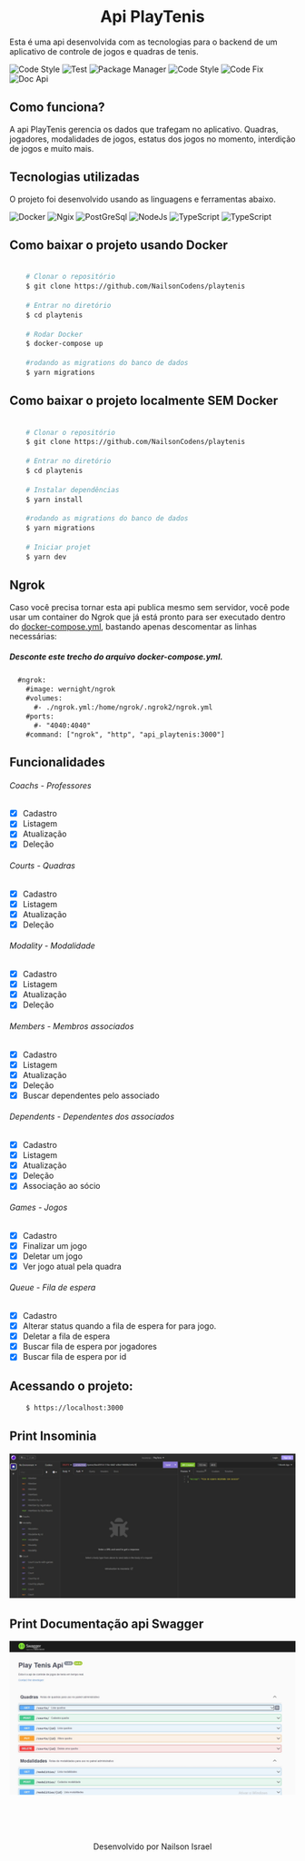 

<h1 align="center">
   Api PlayTenis
</h1>

Esta é uma api desenvolvida com as tecnologias para o backend de um aplicativo de controle de jogos e quadras de tenis.

![Code Style](https://img.shields.io/static/v1?style=flat-square&logo=codecov&logoColor=&label=Codecov&message=65%&color=d3d62a) ![Test](https://img.shields.io/static/v1?style=flat-square&logo=vitest&logoColor=white&label=Tested%20Vitest&message=29.4.1&color=6E9610) ![Package Manager](https://img.shields.io/static/v1?style=flat-square&logo=yarn&logoColor=white&label=Yarn&message=1.22.19&color=2A87B1) ![Code Style](https://img.shields.io/static/v1?style=flat-square&logo=prettier&logoColor=white&label=Code%20Style%20Prettier&message=2.7.1&color=EAB13B) ![Code Fix](https://img.shields.io/static/v1?style=flat-square&logo=eslint&logoColor=white&label=Code%20Style%20Prettier&message=8.0.1&color=472FB9) ![Doc Api](https://img.shields.io/static/v1?style=flat-square&logo=swagger&logoColor=white&label=Documentaçao%20Api&message=Swagger&color=85EA2D)

## Como funciona?
A api PlayTenis gerencia os dados que trafegam no aplicativo. Quadras, jogadores, modalidades de jogos, estatus dos jogos no momento, interdição de jogos e muito mais.

## Tecnologias utilizadas
O projeto foi desenvolvido usando as linguagens e ferramentas abaixo.

![Docker](https://img.shields.io/badge/Docker-2496ED?style=for-the-badge&logo=docker&logoColor=white) ![Ngix](https://img.shields.io/badge/Nginx-009639?style=for-the-badge&logo=nginx&logoColor=white) ![PostGreSql](https://img.shields.io/badge/PostgreSQL-316192?style=for-the-badge&logo=postgresql&logoColor=white) ![NodeJs](https://img.shields.io/badge/Node.js-43853D?style=for-the-badge&logo=node.js&logoColor=white) ![TypeScript](https://img.shields.io/badge/TypeScript-007ACC?style=for-the-badge&logo=typescript&logoColor=white) ![TypeScript](https://img.shields.io/badge/Ngrok-000?style=for-the-badge&logo=ngrok&logoColor=white)

## Como baixar o projeto usando Docker

```bash

    # Clonar o repositório
    $ git clone https://github.com/NailsonCodens/playtenis

    # Entrar no diretório
    $ cd playtenis

    # Rodar Docker
    $ docker-compose up 

    #rodando as migrations do banco de dados
    $ yarn migrations
```

## Como baixar o projeto localmente SEM Docker

```bash

    # Clonar o repositório
    $ git clone https://github.com/NailsonCodens/playtenis

    # Entrar no diretório
    $ cd playtenis

    # Instalar dependências
    $ yarn install

    #rodando as migrations do banco de dados
    $ yarn migrations

    # Iniciar projet
    $ yarn dev
```

## Ngrok
Caso você precisa tornar esta api publica mesmo sem servidor, você pode usar um container do Ngrok que já está pronto para ser executado dentro do <a target="_blank" href="https://github.com/NailsonCodens/playtenis/blob/main/docker-compose.yml">docker-compose.yml</a>, bastando apenas descomentar as linhas necessárias:

##### Desconte este trecho do arquivo docker-compose.yml.
```
  #ngrok:
    #image: wernight/ngrok
    #volumes:
      #- ./ngrok.yml:/home/ngrok/.ngrok2/ngrok.yml
    #ports:
      #- "4040:4040"
    #command: ["ngrok", "http", "api_playtenis:3000"]
```

## Funcionalidades
###### Coachs - Professores
- [x] Cadastro
- [x] Listagem
- [x] Atualização
- [x] Deleção
###### Courts - Quadras
- [x] Cadastro
- [x] Listagem
- [x] Atualização
- [x] Deleção
###### Modality - Modalidade
- [x] Cadastro
- [x] Listagem
- [x] Atualização
- [x] Deleção
###### Members - Membros associados
- [x] Cadastro
- [x] Listagem
- [x] Atualização
- [x] Deleção
- [x] Buscar dependentes pelo associado
###### Dependents - Dependentes dos associados
- [x] Cadastro
- [x] Listagem
- [x] Atualização
- [x] Deleção
- [x] Associação ao sócio  
###### Games - Jogos
- [x] Cadastro
- [x] Finalizar um jogo
- [x] Deletar um jogo
- [x] Ver jogo atual pela quadra
###### Queue - Fila de espera
- [x] Cadastro
- [x] Alterar status quando a fila de espera for para jogo.
- [x] Deletar a fila de espera
- [x] Buscar fila de espera por jogadores
- [x] Buscar fila de espera por id

## Acessando o projeto:
```bash
    $ https://localhost:3000
```

## Print Insominia
<img title="a title" alt="Alt text" src="https://github.com/NailsonCodens/playtenis/blob/main/prints/print-insominia.jpeg?raw=true">


## Print Documentação api Swagger
<img title="a title" alt="Alt text" src="https://github.com/NailsonCodens/playtenis/blob/main/prints/9b370146-13ab-4293-a849-240735206c8e.png?raw=true">

</br></br></br>
<p align="center">
  Desenvolvido por Nailson Israel
</p>
